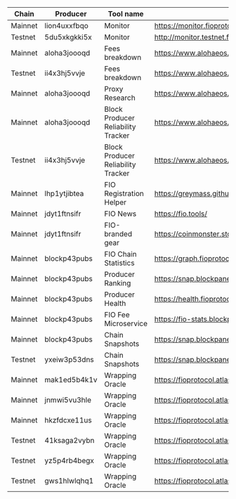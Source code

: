 |Chain|Producer|Tool name|Tool Url|
|---|---|---|---|
|Mainnet|lion4uxxfbqo|Monitor|https://monitor.fioprotocol.io/|
|Testnet|5du5xkgkki5x|Monitor|http://monitor.testnet.fioprotocol.io:3000/|
|Mainnet|aloha3joooqd|Fees breakdown|https://www.alohaeos.com/tools/fiofees|
|Testnet|ii4x3hj5vvje|Fees breakdown|https://www.alohaeos.com/tools/fiofees/fiotest|
|Mainnet|aloha3joooqd|Proxy Research|https://www.alohaeos.com/vote/proxy/fiomain|
|Mainnet|aloha3joooqd|Block Producer Reliability Tracker|https://www.alohaeos.com/tools/reliability#networkId=20|
|Testnet|ii4x3hj5vvje|Block Producer Reliability Tracker|https://www.alohaeos.com/tools/reliability#networkId=23|
|Mainnet|lhp1ytjibtea|FIO Registration Helper|https://greymass.github.io/fio-register/|
|Mainnet|jdyt1ftnsifr|FIO News|https://fio.tools/|
|Mainnet|jdyt1ftnsifr|FIO-branded gear|https://coinmonster.store/product-category/fio/|
|Mainnet|blockp43pubs|FIO Chain Statistics|https://graph.fioprotocol.io|
|Mainnet|blockp43pubs|Producer Ranking|https://snap.blockpane.com/chains/fio-mainnet/|
|Mainnet|blockp43pubs|Producer Health|https://health.fioprotocol.io/|
|Mainnet|blockp43pubs|FIO Fee Microservice|https://fio-stats.blockpane.com/v1/docs|
|Mainnet|blockp43pubs|Chain Snapshots|https://snap.blockpane.com/chains/fio/|
|Testnet|yxeiw3p53dns|Chain Snapshots|https://snap.blockpane.com/chains/fio/|
|Mainnet|mak1ed5b4k1v|Wrapping Oracle|https://fioprotocol.atlassian.net/wiki/spaces/DAO/pages/544014340/Custodians+and+Oracles|
|Mainnet|jnmwi5vu3hle|Wrapping Oracle|https://fioprotocol.atlassian.net/wiki/spaces/DAO/pages/544014340/Custodians+and+Oracles|
|Mainnet|hkzfdcxe11us|Wrapping Oracle|https://fioprotocol.atlassian.net/wiki/spaces/DAO/pages/544014340/Custodians+and+Oracles|
|Testnet|41ksaga2vybn|Wrapping Oracle|https://fioprotocol.atlassian.net/wiki/spaces/DAO/pages/544014340/Custodians+and+Oracles|
|Testnet|yz5p4rb4begx|Wrapping Oracle|https://fioprotocol.atlassian.net/wiki/spaces/DAO/pages/544014340/Custodians+and+Oracles|
|Testnet|gws1hlwlqhq1|Wrapping Oracle|https://fioprotocol.atlassian.net/wiki/spaces/DAO/pages/544014340/Custodians+and+Oracles|
